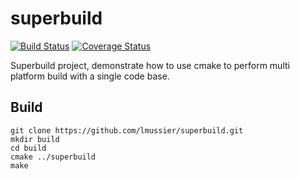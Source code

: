 # superbuild #

[![Build Status](https://travis-ci.org/lmussier/superbuild.svg?branch=master)](https://travis-ci.org/lmussier/superbuild)
[![Coverage Status](https://coveralls.io/repos/github/lmussier/superbuild/badge.svg?branch=master)](https://coveralls.io/github/lmussier/superbuild?branch=master)

Superbuild project, demonstrate how to use cmake to perform multi platform build with a single code base.

## Build ##
```
git clone https://github.com/lmussier/superbuild.git
mkdir build
cd build
cmake ../superbuild
make
```
